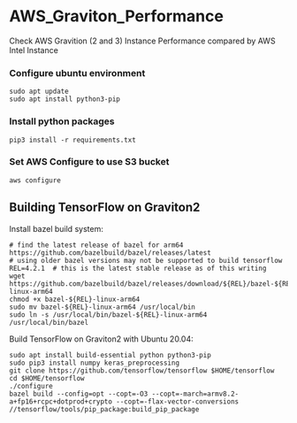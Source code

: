 # AWS_Graviton_Performance
Check AWS Gravition (2 and 3) Instance Performance compared by AWS Intel Instance


### Configure ubuntu environment
```
sudo apt update
sudo apt install python3-pip
```

### Install python packages
```
pip3 install -r requirements.txt
```

### Set AWS Configure to use S3 bucket
```
aws configure
```

## Building TensorFlow on Graviton2

Install bazel build system:
```
# find the latest release of bazel for arm64 https://github.com/bazelbuild/bazel/releases/latest
# using older bazel versions may not be supported to build tensorflow
REL=4.2.1  # this is the latest stable release as of this writing
wget https://github.com/bazelbuild/bazel/releases/download/${REL}/bazel-${REL}-linux-arm64
chmod +x bazel-${REL}-linux-arm64
sudo mv bazel-${REL}-linux-arm64 /usr/local/bin
sudo ln -s /usr/local/bin/bazel-${REL}-linux-arm64 /usr/local/bin/bazel
```

Build TensorFlow on Graviton2 with Ubuntu 20.04:
```
sudo apt install build-essential python python3-pip
sudo pip3 install numpy keras_preprocessing
git clone https://github.com/tensorflow/tensorflow $HOME/tensorflow
cd $HOME/tensorflow
./configure
bazel build --config=opt --copt=-O3 --copt=-march=armv8.2-a+fp16+rcpc+dotprod+crypto --copt=-flax-vector-conversions //tensorflow/tools/pip_package:build_pip_package
```

